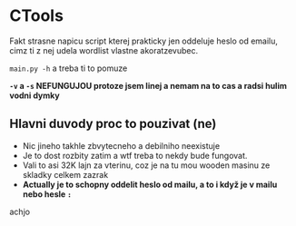 # CTools
Fakt strasne napicu script kterej prakticky jen oddeluje heslo od emailu, cimz ti z nej udela wordlist vlastne akoratzevubec.

` main.py -h ` a treba ti to pomuze

**`-v` a `-s` NEFUNGUJOU protoze jsem linej a nemam na to cas a radsi hulim vodni dymky**

## Hlavni duvody proc to pouzivat (ne)
 - Nic jineho takhle zbvytecneho a debilniho neexistuje
 - Je to dost rozbity zatim a wtf treba to nekdy bude fungovat.
 - Vali to asi 32K lajn za vterinu, coz je na tu mou wooden masinu ze skladky celkem zazrak
 - **Actually je to schopny oddelit heslo od mailu, a to i když je v mailu nebo hesle `:`**
 
 achjo
